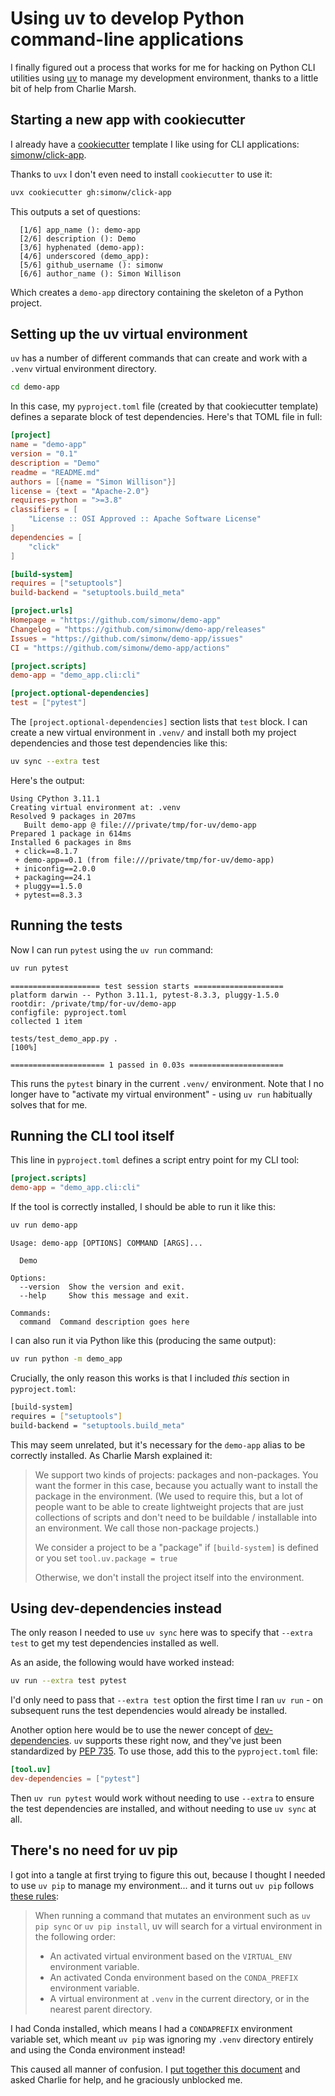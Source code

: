 # Using uv to develop Python command-line applications

I finally figured out a process that works for me for hacking on Python CLI utilities using [uv](https://docs.astral.sh/uv/) to manage my development environment, thanks to a little bit of help from Charlie Marsh.

## Starting a new app with cookiecutter

I already have a [cookiecutter](https://cookiecutter.readthedocs.io/) template I like using for CLI applications: [simonw/click-app](https://github.com/simonw/click-app).

Thanks to `uvx` I don't even need to install `cookiecutter` to use it:

```bash
uvx cookiecutter gh:simonw/click-app
```
This outputs a set of questions:
```
  [1/6] app_name (): demo-app
  [2/6] description (): Demo
  [3/6] hyphenated (demo-app): 
  [4/6] underscored (demo_app): 
  [5/6] github_username (): simonw
  [6/6] author_name (): Simon Willison
```
Which creates a `demo-app` directory containing the skeleton of a Python project.

## Setting up the uv virtual environment

`uv` has a number of different commands that can create and work with a `.venv` virtual environment directory.

```bash
cd demo-app
```
In this case, my `pyproject.toml` file (created by that cookiecutter template) defines a separate block of test dependencies. Here's that TOML file in full:

```toml
[project]
name = "demo-app"
version = "0.1"
description = "Demo"
readme = "README.md"
authors = [{name = "Simon Willison"}]
license = {text = "Apache-2.0"}
requires-python = ">=3.8"
classifiers = [
    "License :: OSI Approved :: Apache Software License"
]
dependencies = [
    "click"
]

[build-system]
requires = ["setuptools"]
build-backend = "setuptools.build_meta"

[project.urls]
Homepage = "https://github.com/simonw/demo-app"
Changelog = "https://github.com/simonw/demo-app/releases"
Issues = "https://github.com/simonw/demo-app/issues"
CI = "https://github.com/simonw/demo-app/actions"

[project.scripts]
demo-app = "demo_app.cli:cli"

[project.optional-dependencies]
test = ["pytest"]
```
The `[project.optional-dependencies]` section lists that `test` block. I can create a new virtual environment in `.venv/` and install both my project dependencies and those test dependencies like this:
```bash
uv sync --extra test
```
Here's the output:
```
Using CPython 3.11.1
Creating virtual environment at: .venv
Resolved 9 packages in 207ms
   Built demo-app @ file:///private/tmp/for-uv/demo-app
Prepared 1 package in 614ms
Installed 6 packages in 8ms
 + click==8.1.7
 + demo-app==0.1 (from file:///private/tmp/for-uv/demo-app)
 + iniconfig==2.0.0
 + packaging==24.1
 + pluggy==1.5.0
 + pytest==8.3.3
```

## Running the tests

Now I can run `pytest` using the `uv run` command:
```bash
uv run pytest
```
```
==================== test session starts ====================
platform darwin -- Python 3.11.1, pytest-8.3.3, pluggy-1.5.0
rootdir: /private/tmp/for-uv/demo-app
configfile: pyproject.toml
collected 1 item                                                                                          

tests/test_demo_app.py .                                                                            [100%]

===================== 1 passed in 0.03s =====================
```
This runs the `pytest` binary in the current `.venv/` environment. Note that I no longer have to "activate my virtual environment" - using `uv run` habitually solves that for me.

## Running the CLI tool itself

This line in `pyproject.toml` defines a script entry point for my CLI tool:
```toml
[project.scripts]
demo-app = "demo_app.cli:cli"
```
If the tool is correctly installed, I should be able to run it like this:
```bash
uv run demo-app
```
```
Usage: demo-app [OPTIONS] COMMAND [ARGS]...

  Demo

Options:
  --version  Show the version and exit.
  --help     Show this message and exit.

Commands:
  command  Command description goes here
```
I can also run it via Python like this (producing the same output):
```bash
uv run python -m demo_app
```

Crucially, the only reason this works is that I included _this_ section in `pyproject.toml`:

```bash
[build-system]
requires = ["setuptools"]
build-backend = "setuptools.build_meta"
```
This may seem unrelated, but it's necessary for the `demo-app` alias to be correctly installed. As Charlie Marsh explained it:

> We support two kinds of projects: packages and non-packages. You want the former in this case, because you actually want to install the package in the environment. (We used to require this, but a lot of people want to be able to create lightweight projects that are just collections of scripts and don't need to be buildable / installable into an environment. We call those non-package projects.)
>
> We consider a project to be a "package" if `[build-system]` is defined or you set `tool.uv.package = true`
>
> Otherwise, we don't install the project itself into the environment.

## Using dev-dependencies instead

The only reason I needed to use `uv sync` here was to specify that `--extra test` to get my test dependencies installed as well.

As an aside, the following would have worked instead:

```bash
uv run --extra test pytest
```
I'd only need to pass that `--extra test` option the first time I ran `uv run` - on subsequent runs the test dependencies would already be installed.

Another option here would be to use the newer concept of [dev-dependencies](https://docs.astral.sh/uv/concepts/dependencies/#development-dependencies). `uv` supports these right now, and they've just been standardized by [PEP 735](https://peps.python.org/pep-0735/). To use those, add this to the `pyproject.toml` file:

```toml
[tool.uv]
dev-dependencies = ["pytest"]
```
Then `uv run pytest` would work without needing to use `--extra` to ensure the test dependencies are installed, and without needing to use `uv sync` at all.

## There's no need for uv pip

I got into a tangle at first trying to figure this out, because I thought I needed to use `uv pip` to manage my environment... and it turns out `uv pip` follows [these rules](https://docs.astral.sh/uv/pip/environments/#discovery-of-python-environments):

> When running a command that mutates an environment such as `uv pip sync` or `uv pip install`, uv will search for a virtual environment in the following order:
>
> - An activated virtual environment based on the `VIRTUAL_ENV` environment variable.
> - An activated Conda environment based on the `CONDA_PREFIX` environment variable.
> - A virtual environment at `.venv` in the current directory, or in the nearest parent directory.

I had Conda installed, which means I had a `CONDAPREFIX` environment variable set, which meant `uv pip` was ignoring my `.venv` directory entirely and using the Conda environment instead! 

This caused all manner of confusion. I [put together this document](https://gist.github.com/simonw/975dfa41e9b03bca2513a986d9aa3dcf) and asked Charlie for help, and he graciously unblocked me.


